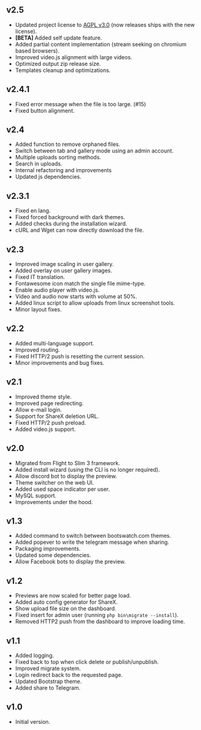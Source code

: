 ## v2.5
+ Updated project license to <a href="https://choosealicense.com/licenses/agpl-3.0/">AGPL v3.0</a> (now releases ships with the new license).
+ **[BETA]** Added self update feature.
+ Added partial content implementation (stream seeking on chromium based browsers).
+ Improved video.js alignment with large videos.
+ Optimized output zip release size.
+ Templates cleanup and optimizations.

## v2.4.1
+ Fixed error message when the file is too large. (#15)
+ Fixed button alignment.

## v2.4
+ Added function to remove orphaned files.
+ Switch between tab and gallery mode using an admin account.
+ Multiple uploads sorting methods.
+ Search in uploads.
+ Internal refactoring and improvements
+ Updated js dependencies.

## v2.3.1
+ Fixed en lang.
+ Fixed forced background with dark themes.
+ Added checks during the installation wizard.
+ cURL and Wget can now directly download the file.

## v2.3
+ Improved image scaling in user gallery.
+ Added overlay on user gallery images.
+ Fixed IT translation.
+ Fontawesome icon match the single file mime-type.
+ Enable audio player with video.js.
+ Video and audio now starts with volume at 50%.
+ Added linux script to allow uploads from linux screenshot tools.
+ Minor layout fixes.

## v2.2
+ Added multi-language support.
+ Improved routing.
+ Fixed HTTP/2 push is resetting the current session.
+ Minor improvements and bug fixes.

## v2.1
+ Improved theme style.
+ Improved page redirecting.
+ Allow e-mail login.
+ Support for ShareX deletion URL.
+ Fixed HTTP/2 push preload.
+ Added video.js support.

## v2.0
+ Migrated from Flight to Slim 3 framework.
+ Added install wizard (using the CLI is no longer required).
+ Allow discord bot to display the preview.
+ Theme switcher on the web UI.
+ Added used space indicator per user.
+ MySQL support.
+ Improvements under the hood.

## v1.3
+ Added command to switch between bootswatch.com themes.
+ Added popever to write the telegram message when sharing.
+ Packaging improvements.
+ Updated some dependencies.
+ Allow Facebook bots to display the preview.

## v1.2
+ Previews are now scaled for better page load.
+ Added auto config generator for ShareX.
+ Show upload file size on the dashboard.
+ Fixed insert for admin user (running `php bin\migrate --install`).
+ Removed HTTP2 push from the dashboard to improve loading time.

## v1.1
+ Added logging.
+ Fixed back to top when click delete or publish/unpublish.
+ Improved migrate system.
+ Login redirect back to the requested page.
+ Updated Bootstrap theme.
+ Added share to Telegram.

## v1.0
+ Initial version.
